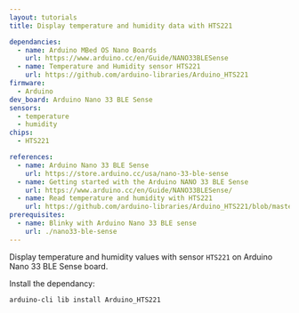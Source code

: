 ```yaml
---
layout: tutorials
title: Display temperature and humidity data with HTS221

dependancies:
  - name: Arduino MBed OS Nano Boards
    url: https://www.arduino.cc/en/Guide/NANO33BLESense
  - name: Temperature and Humidity sensor HTS221
    url: https://github.com/arduino-libraries/Arduino_HTS221
firmware:
  - Arduino
dev_board: Arduino Nano 33 BLE Sense
sensors:
  - temperature
  - humidity
chips:
  - HTS221

references:
  - name: Arduino Nano 33 BLE Sense
    url: https://store.arduino.cc/usa/nano-33-ble-sense
  - name: Getting started with the Arduino NANO 33 BLE Sense
    url: https://www.arduino.cc/en/Guide/NANO33BLESense/
  - name: Read temperature and humidity with HTS221
    url: https://github.com/arduino-libraries/Arduino_HTS221/blob/master/examples/ReadSensors/ReadSensors.ino
prerequisites:
  - name: Blinky with Arduino Nano 33 BLE sense
    url: ./nano33-ble-sense
---
```


Display temperature and humidity values with sensor `HTS221` on Arduino Nano 33 BLE Sense board.

Install the dependancy:

```sh
arduino-cli lib install Arduino_HTS221
```
